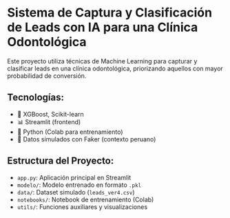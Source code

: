 # Sistema de Captura y Clasificación de Leads con IA para una Clínica Odontológica

Este proyecto utiliza técnicas de Machine Learning para capturar y clasificar leads en una clínica odontológica, priorizando aquellos con mayor probabilidad de conversión. 

## Tecnologías:
- 🧠 XGBoost, Scikit-learn
- 📊 Streamlit (frontend)
- 🐍 Python (Colab para entrenamiento)
- 📁 Datos simulados con Faker (contexto peruano)

## Estructura del Proyecto:
- `app.py`: Aplicación principal en Streamlit
- `modelo/`: Modelo entrenado en formato `.pkl`
- `data/`: Dataset simulado (`leads_ver4.csv`)
- `notebooks/`: Notebook de entrenamiento (Colab)
- `utils/`: Funciones auxiliares y visualizaciones
